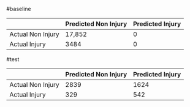 #baseline

|                   | Predicted Non Injury | Predicted Injury |
|-------------------|----------------------|------------------|
| Actual Non Injury | 17,852               | 0                |
| Actual Injury     | 3484                 | 0                |


#test 

|                   | Predicted Non Injury | Predicted Injury |
|-------------------|----------------------|------------------|
| Actual Non Injury | 2839                 | 1624             |
| Actual Injury     | 329                  | 542              |
